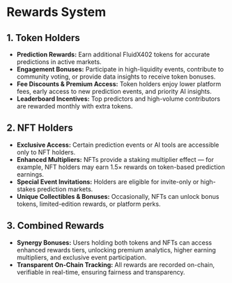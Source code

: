 # Rewards System

## 1. Token Holders
- **Prediction Rewards:** Earn additional FluidX402 tokens for accurate predictions in active markets.  
- **Engagement Bonuses:** Participate in high-liquidity events, contribute to community voting, or provide data insights to receive token bonuses.  
- **Fee Discounts & Premium Access:** Token holders enjoy lower platform fees, early access to new prediction events, and priority AI insights.  
- **Leaderboard Incentives:** Top predictors and high-volume contributors are rewarded monthly with extra tokens.  

## 2. NFT Holders
- **Exclusive Access:** Certain prediction events or AI tools are accessible only to NFT holders.  
- **Enhanced Multipliers:** NFTs provide a staking multiplier effect — for example, NFT holders may earn 1.5× rewards on token-based prediction earnings.  
- **Special Event Invitations:** Holders are eligible for invite-only or high-stakes prediction markets.  
- **Unique Collectibles & Bonuses:** Occasionally, NFTs can unlock bonus tokens, limited-edition rewards, or platform perks.  

## 3. Combined Rewards
- **Synergy Bonuses:** Users holding both tokens and NFTs can access enhanced rewards tiers, unlocking premium analytics, higher earning multipliers, and exclusive event participation.  
- **Transparent On-Chain Tracking:** All rewards are recorded on-chain, verifiable in real-time, ensuring fairness and transparency.  
